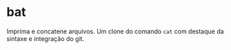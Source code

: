 # bat

Imprima e concatene arquivos. Um clone do comando `cat` com destaque da sintaxe e integração do git. 




